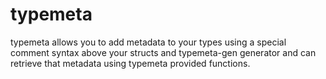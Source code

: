 # typemeta
typemeta allows you to add metadata to your types using a special comment syntax above your structs and typemeta-gen generator and can retrieve that metadata using typemeta provided functions.

